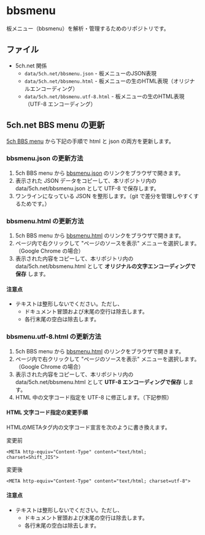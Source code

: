 # bbsmenu

板メニュー（bbsmenu）を解析・管理するためのリポジトリです。

## ファイル

- 5ch.net 関係
  - `data/5ch.net/bbsmenu.json` - 板メニューのJSON表現
  - `data/5ch.net/bbsmenu.html` - 板メニューの生のHTML表現（オリジナルエンコーディング）
  - `data/5ch.net/bbsmenu.utf-8.html` - 板メニューの生のHTML表現（UTF-8 エンコーディング）

## 5ch.net BBS menu の更新

[5ch BBS menu](https://menu.5ch.net/) から下記の手順で html と json の両方を更新します。

### bbsmenu.json の更新方法

1. 5ch BBS menu から [bbsmenu.json](https://menu.5ch.net/bbsmenu.json) のリンクをブラウザで開きます。
2. 表示された JSON データをコピーして、本リポジトリ内の data/5ch.net/bbsmenu.json として UTF-8 で保存します。
3. ワンラインになっている JSON を整形します。（git で差分を管理しやすくするためです。）

### bbsmenu.html の更新方法

1. 5ch BBS menu から [bbsmenu.html](https://menu.5ch.net/bbsmenu.html) のリンクをブラウザで開きます。
2. ページ内で右クリックして "ページのソースを表示" メニューを選択します。（Google Chrome の場合）
3. 表示された内容をコピーして、本リポジトリ内の data/5ch.net/bbsmenu.html として **オリジナルの文字エンコーディングで保存** します。

#### 注意点

- テキストは整形しないでください。ただし、
  - ドキュメント冒頭および末尾の空行は除去します。
  - 各行末尾の空白は除去します。

### bbsmenu.utf-8.html の更新方法

1. 5ch BBS menu から [bbsmenu.html](https://menu.5ch.net/bbsmenu.html) のリンクをブラウザで開きます。
2. ページ内で右クリックして "ページのソースを表示" メニューを選択します。（Google Chrome の場合）
3. 表示された内容をコピーして、本リポジトリ内の data/5ch.net/bbsmenu.html として **UTF-8 エンコーディングで保存** します。
4. HTML 中の文字コード指定を UTF-8 に修正します。（下記参照）

#### HTML 文字コード指定の変更手順

HTMLのMETAタグ内の文字コード宣言を次のように書き換えます。

変更前
```
<META http-equiv="Content-Type" content="text/html; charset=Shift_JIS">
```

変更後
```
<META http-equiv="Content-Type" content="text/html; charset=utf-8">
```

#### 注意点

- テキストは整形しないでください。ただし、
  - ドキュメント冒頭および末尾の空行は除去します。
  - 各行末尾の空白は除去します。
